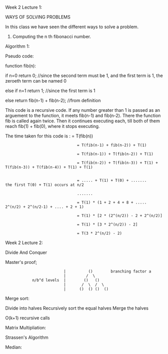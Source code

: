 Week 2 Lecture 1:

WAYS OF SOLVING PROBLEMS

In this class we have seen the different ways to solve a problem.

1. Computing the n th fibonacci number.

Algorithm 1: 

Pseudo code:

function fib(n):

  if n=0 return 0;    //since the second term must be 1, and the first term is 1, the zeroeth term can be named 0
  
  else if n=1 return 1;   //since the first term is 1
  
  else return fib(n-1) + fib(n-2);   //from definition
  

This code is a recursive code. If any number greater than 1 is passed as an arguement to the function, it meets fib(n-1) and fib(n-2). There the function fib is called again twice. Then it continues executing each, till both of them reach fib(1) + fib(0), where it stops executing. 

The time taken for this code is :   = T(fib(n)) 
                                    
                                    = T(fib(n-1) + fib(n-2)) + T(1) 
                                    
                                    = T(fib(n-1)) + T(fib(n-2)) + T(1)
                                    
                                    = T(fib(n-2)) + T(fib(n-3)) + T(1) + T(fib(n-3)) + T(fib(n-4)) + T(1) + T(1)
                                    
                                    
                                    = ..... + T(1) + T(0) + .......         the first T(0) + T(1) occurs at n/2
                                    
                                    .......
                                    
                                    = T(1) * (1 + 2 + 4 + 8 + ..... 2^(n/2) + 2^(n/2-1) + .... + 2 + 1)
                                    
                                    = T(1) * [2 * (2^(n/2)) - 2 + 2^(n/2)]
                                    
                                    = T(1) * [3 * 2^(n/2)) - 2]
                                    
                                    = T(3 * 2^(n/2) - 2)
                                    
                                    
                                    


Week 2 Lecture 2:

Divide And Conquer

Master's proof;

                              |          ()        branching factor a
                              |         /  \
                n/b^d levels  |        ()   ()
                              |       /  \  /  \
                              |      ()  () ()  ()
                                    


Merge sort:

Divide into halves
Recursively sort the equal halves
Merge the halves

O(k+1) recursive calls

Matrix Multipliation:

Strassen's Algorithm

Median:

